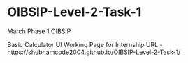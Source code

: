 # OIBSIP-Level-2-Task-1
March Phase 1 OIBSIP

Basic Calculator UI Working Page for Internship
URL - https://shubhamcode2004.github.io/OIBSIP-Level-2-Task-1/
